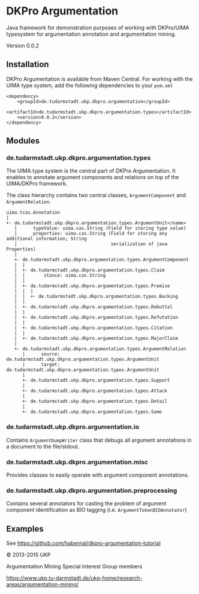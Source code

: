 # DKPro Argumentation

Java framework for demonstration purposes of working with DKPro/UIMA typesystem for argumentation annotation and argumentation mining.

Version 0.0.2

## Installation

DKPro Argumentation is available from Maven Central. For working with the UIMA type system, add the following dependencies to your `pom.xml`

```
<dependency>
    <groupId>de.tudarmstadt.ukp.dkpro.argumentation</groupId>
    <artifactId>de.tudarmstadt.ukp.dkpro.argumentation.types</artifactId>
    <version>0.0.2</version>
</dependency>
```
## Modules

### de.tudarmstadt.ukp.dkpro.argumentation.types

The UIMA type system is the central part of DKPro Argumentation. It enables to annotate argument components and relations on top of the UIMA/DKPro framework.

The class hierarchy contains two central classes, ``ArgumentComponent`` and ``ArgumentRelation``.

```
uima.tcas.Annotation
|
+- de.tudarmstadt.ukp.dkpro.argumentation.types.ArgumentUnit</name>
   |      typeValue: uima.cas.String (Field for storing type value)
   |      properties: uima.cas.String (Field for storing any additional information; String
   |                                   serialization of java Properties)
   |
   +- de.tudarmstadt.ukp.dkpro.argumentation.types.ArgumentComponent
   |  |
   |  +- de.tudarmstadt.ukp.dkpro.argumentation.types.Claim
   |  |       stance: uima.cas.String
   |  |
   |  +- de.tudarmstadt.ukp.dkpro.argumentation.types.Premise
   |  |  |
   |  |  +- de.tudarmstadt.ukp.dkpro.argumentation.types.Backing
   |  |
   |  +- de.tudarmstadt.ukp.dkpro.argumentation.types.Rebuttal
   |  |
   |  +- de.tudarmstadt.ukp.dkpro.argumentation.types.Refutation
   |  |
   |  +- de.tudarmstadt.ukp.dkpro.argumentation.types.Citation
   |  |
   |  +- de.tudarmstadt.ukp.dkpro.argumentation.types.MajorClaim
   |
   +- de.tudarmstadt.ukp.dkpro.argumentation.types.ArgumentRelation
      |      source: de.tudarmstadt.ukp.dkpro.argumentation.types.ArgumentUnit
      |      target: de.tudarmstadt.ukp.dkpro.argumentation.types.ArgumentUnit
      |
      +- de.tudarmstadt.ukp.dkpro.argumentation.types.Support
      |
      +- de.tudarmstadt.ukp.dkpro.argumentation.types.Attack
      |
      +- de.tudarmstadt.ukp.dkpro.argumentation.types.Detail
      |
      +- de.tudarmstadt.ukp.dkpro.argumentation.types.Same
```

### de.tudarmstadt.ukp.dkpro.argumentation.io

Contains ``ArgumentDumpWriter`` class that debugs all argument annotations in a document to the file/stdout.

### de.tudarmstadt.ukp.dkpro.argumentation.misc

Provides classes to easily operate with argument component annotations.

### de.tudarmstadt.ukp.dkpro.argumentation.preprocessing

Contains several annotators for casting the problem of argument component identification as BIO tagging (i.e. ``ArgumentTokenBIOAnnotator``)

## Examples

See https://github.com/habernal/dkpro-argumentation-tutorial


&copy; 2013-2015 UKP

Argumentation Mining Special Interest Group members

https://www.ukp.tu-darmstadt.de/ukp-home/research-areas/argumentation-mining/